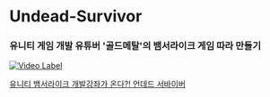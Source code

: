 # Undead-Survivor
### 유니티 게임 개발 유튜버 '골드메탈'의 뱀서라이크 게임 따라 만들기

[![Video Label](https://img.youtube.com/vi/MmW166cHj54/0.jpg)](https://youtu.be/MmW166cHj54)

[유니티 뱀서라이크 개발강좌가 온다?! 언데드 서바이버](https://youtu.be/MmW166cHj54)